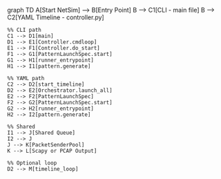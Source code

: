 graph TD
    A[Start NetSim] --> B[Entry Point]
    B --> C1[CLI - main file]
    B --> C2[YAML Timeline - controller.py]

    %% CLI path
    C1 --> D1[main]
    D1 --> E1[Controller.cmdloop]
    E1 --> F1[Controller.do_start]
    F1 --> G1[PatternLaunchSpec.start]
    G1 --> H1[runner_entrypoint]
    H1 --> I1[pattern.generate]

    %% YAML path
    C2 --> D2[start_timeline]
    D2 --> E2[Orchestrator.launch_all]
    E2 --> F2[PatternLaunchSpec]
    F2 --> G2[PatternLaunchSpec.start]
    G2 --> H2[runner_entrypoint]
    H2 --> I2[pattern.generate]

    %% Shared
    I1 --> J[Shared Queue]
    I2 --> J
    J --> K[PacketSenderPool]
    K --> L[Scapy or PCAP Output]

    %% Optional loop
    D2 --> M[timeline_loop]